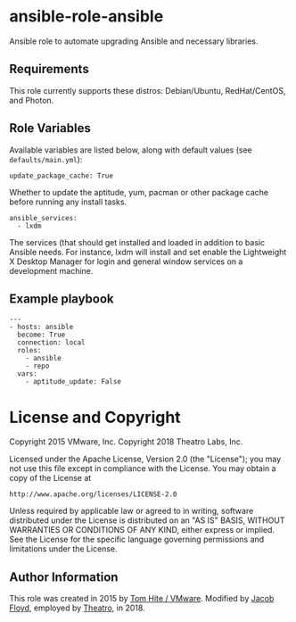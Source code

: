 # ansible-role-ansible

Ansible role to automate upgrading Ansible and necessary libraries.

## Requirements

This role currently supports these distros: Debian/Ubuntu, RedHat/CentOS, and Photon.

## Role Variables

Available variables are listed below, along with default values (see `defaults/main.yml`):

    update_package_cache: True

Whether to update the aptitude, yum, pacman or other package cache before running any install tasks.

    ansible_services:
      - lxdm

The services (that should get installed and loaded in addition to basic Ansible needs.
For instance, lxdm will install and set enable the Lightweight X Desktop Manager for
login and general window services on a development machine.

## Example playbook

```
---
- hosts: ansible
  become: True
  connection: local
  roles:
    - ansible
    - repo
  vars:
    - aptitude_update: False
```

# License and Copyright
 
Copyright 2015 VMware, Inc.
Copyright 2018 Theatro Labs, Inc.

Licensed under the Apache License, Version 2.0 (the "License");
you may not use this file except in compliance with the License.
You may obtain a copy of the License at

    http://www.apache.org/licenses/LICENSE-2.0

Unless required by applicable law or agreed to in writing, software
distributed under the License is distributed on an "AS IS" BASIS,
WITHOUT WARRANTIES OR CONDITIONS OF ANY KIND, either express or implied.
See the License for the specific language governing permissions and
limitations under the License.

## Author Information

This role was created in 2015 by [Tom Hite / VMware](http://www.vmware.com/).
Modified by [Jacob Floyd](https://github.com/cognifloyd), employed by [Theatro](theatro.com), in 2018.
